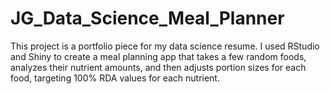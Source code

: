 # JG_Data_Science_Meal_Planner
This project is a portfolio piece for my data science resume. I used RStudio and Shiny to create a meal planning app that takes a few random foods, analyzes their nutrient amounts, and then adjusts portion sizes for each food, targeting 100% RDA values for each nutrient.
